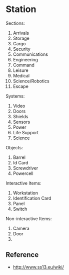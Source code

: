 # Station

Sections:

1. Arrivals
1. Storage
1. Cargo
1. Security
1. Communications
1. Engineering
1. Command
1. Leisure
1. Medical
1. Science/Robotics
1. Escape


Systems:

1. Video
1. Doors
1. Shields
1. Sensors
1. Power
1. Life Support
1. Science


Objects:

1. Barrel
1. Id Card
1. Screwdriver
1. Powercell


Interactive Items:

1. Workstation
1. Identification Card
1. Panel
1. Switch


Non-interactive Items:

1. Camera
1. Door
1. 



## Reference

- http://www.ss13.eu/wiki/